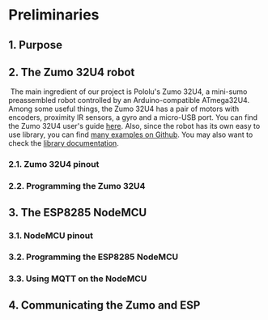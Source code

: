 # Preliminaries

## 1. Purpose


## 2. The Zumo 32U4 robot

​	The main ingredient of our project is Pololu's Zumo 32U4, a mini-sumo preassembled robot controlled by an Arduino-compatible ATmega32U4. Among some useful things, the Zumo 32U4 has a pair of motors with encoders, proximity IR sensors, a gyro and a micro-USB port. You can find the Zumo 32U4 user's guide [here](https://www.pololu.com/docs/0J63/all). Also, since the robot has its own easy to use library, you can find [many examples on Github](https://github.com/pololu/zumo-32u4-arduino-library/tree/master/examples). You may also want to check  the [library documentation](http://pololu.github.io/zumo-32u4-arduino-library/).

### 2.1. Zumo 32U4 pinout

### 2.2. Programming the Zumo 32U4 

## 3. The ESP8285 NodeMCU

### 3.1. NodeMCU pinout

### 3.2. Programming the ESP8285 NodeMCU

### 3.3. Using MQTT on the NodeMCU

## 4. Communicating the Zumo and ESP

